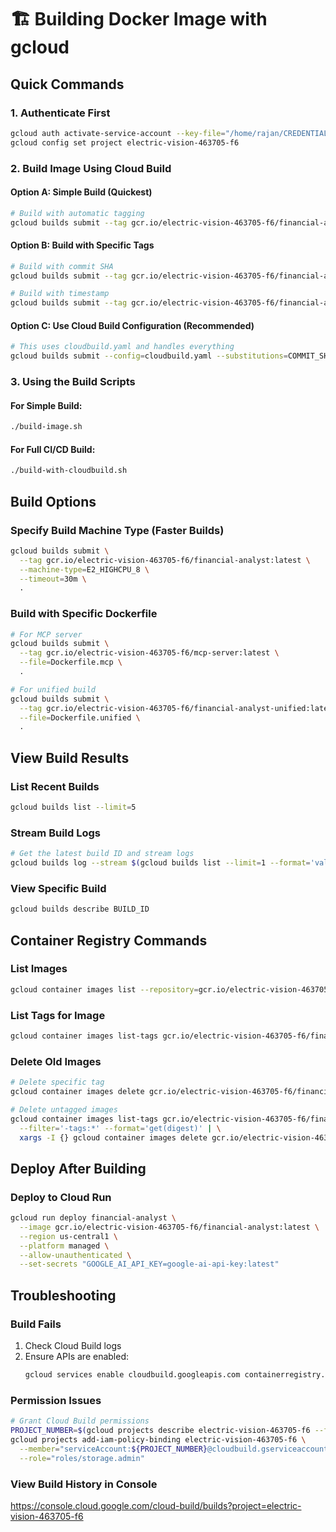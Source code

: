 # 🏗️ Building Docker Image with gcloud

## Quick Commands

### 1. Authenticate First
```bash
gcloud auth activate-service-account --key-file="/home/rajan/CREDENTIALS/electric-vision-463705-f6-1aea2195d199.json"
gcloud config set project electric-vision-463705-f6
```

### 2. Build Image Using Cloud Build

#### Option A: Simple Build (Quickest)
```bash
# Build with automatic tagging
gcloud builds submit --tag gcr.io/electric-vision-463705-f6/financial-analyst:latest .
```

#### Option B: Build with Specific Tags
```bash
# Build with commit SHA
gcloud builds submit --tag gcr.io/electric-vision-463705-f6/financial-analyst:$(git rev-parse --short HEAD) .

# Build with timestamp
gcloud builds submit --tag gcr.io/electric-vision-463705-f6/financial-analyst:$(date +%Y%m%d-%H%M%S) .
```

#### Option C: Use Cloud Build Configuration (Recommended)
```bash
# This uses cloudbuild.yaml and handles everything
gcloud builds submit --config=cloudbuild.yaml --substitutions=COMMIT_SHA=$(git rev-parse --short HEAD) .
```

### 3. Using the Build Scripts

#### For Simple Build:
```bash
./build-image.sh
```

#### For Full CI/CD Build:
```bash
./build-with-cloudbuild.sh
```

## Build Options

### Specify Build Machine Type (Faster Builds)
```bash
gcloud builds submit \
  --tag gcr.io/electric-vision-463705-f6/financial-analyst:latest \
  --machine-type=E2_HIGHCPU_8 \
  --timeout=30m \
  .
```

### Build with Specific Dockerfile
```bash
# For MCP server
gcloud builds submit \
  --tag gcr.io/electric-vision-463705-f6/mcp-server:latest \
  --file=Dockerfile.mcp \
  .

# For unified build
gcloud builds submit \
  --tag gcr.io/electric-vision-463705-f6/financial-analyst-unified:latest \
  --file=Dockerfile.unified \
  .
```

## View Build Results

### List Recent Builds
```bash
gcloud builds list --limit=5
```

### Stream Build Logs
```bash
# Get the latest build ID and stream logs
gcloud builds log --stream $(gcloud builds list --limit=1 --format='value(id)')
```

### View Specific Build
```bash
gcloud builds describe BUILD_ID
```

## Container Registry Commands

### List Images
```bash
gcloud container images list --repository=gcr.io/electric-vision-463705-f6
```

### List Tags for Image
```bash
gcloud container images list-tags gcr.io/electric-vision-463705-f6/financial-analyst
```

### Delete Old Images
```bash
# Delete specific tag
gcloud container images delete gcr.io/electric-vision-463705-f6/financial-analyst:TAG_NAME --quiet

# Delete untagged images
gcloud container images list-tags gcr.io/electric-vision-463705-f6/financial-analyst \
  --filter='-tags:*' --format='get(digest)' | \
  xargs -I {} gcloud container images delete gcr.io/electric-vision-463705-f6/financial-analyst@{} --quiet
```

## Deploy After Building

### Deploy to Cloud Run
```bash
gcloud run deploy financial-analyst \
  --image gcr.io/electric-vision-463705-f6/financial-analyst:latest \
  --region us-central1 \
  --platform managed \
  --allow-unauthenticated \
  --set-secrets "GOOGLE_AI_API_KEY=google-ai-api-key:latest"
```

## Troubleshooting

### Build Fails
1. Check Cloud Build logs
2. Ensure APIs are enabled:
   ```bash
   gcloud services enable cloudbuild.googleapis.com containerregistry.googleapis.com
   ```

### Permission Issues
```bash
# Grant Cloud Build permissions
PROJECT_NUMBER=$(gcloud projects describe electric-vision-463705-f6 --format="value(projectNumber)")
gcloud projects add-iam-policy-binding electric-vision-463705-f6 \
  --member="serviceAccount:${PROJECT_NUMBER}@cloudbuild.gserviceaccount.com" \
  --role="roles/storage.admin"
```

### View Build History in Console
https://console.cloud.google.com/cloud-build/builds?project=electric-vision-463705-f6